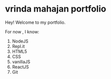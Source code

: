 # vrinda mahajan portfolio

Hey! Welcome to my portfolio.

For now , I know:

1. NodeJS
1. Repl.it
1. HTML5
1. CSS
1. vanillaJS
1. ReactJS
1. Git
